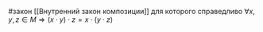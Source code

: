 #закон 
[[Внутренний закон композиции]] для которого справедливо $\forall x, y, z \in M \Rightarrow (x \cdot y) \cdot z = x \cdot (y \cdot z)$